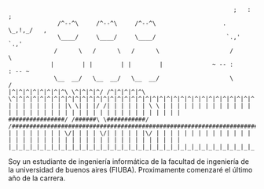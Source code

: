 
```
                                                                ;   :   ;                                   
              /^--^\     /^--^\     /^--^\                   .   \_,!,_/   ,                                
              \____/     \____/     \____/                    `.,'     `.,'                                 
             /      \   /      \   /      \                    /         \                                  
            |        | |        | |        |              ~ -- :         : -- ~                             
             \__  __/   \__  __/   \__  __/                    \         /                                  
|^|^|^|^|^|^|^|^\ \^|^|^|^/ /^|^|^|^|^\ \^|^|^|^|^|^|^|^|^|^|^|^|^|^|^|^|^|^|^|^|^|^|^|^|^|^|^|^|^|^|^|^|^|^|^|^|^|^|^|
| | | | | | | | |\ \| | |/ /| | | | | | \ \ | | | | | | | | | | | | | | | | | | | | | | | | | | | | | | | | | | | | | |
################/ /######\ \###########/ /#############################################################################
| | | | | | | | \/| | | | \/| | | | | |\/ | | | | | | | | | | | | | | | | | | | | | | | | | | | | | | | | | | | | | | |
|_|_|_|_|_|_|_|_|_|_|_|_|_|_|_|_|_|_|_|_|_|_|_|_|_|_|_|_|_|_|_|_|_|_|_|_|_|_|_|_|_|_|_|_|_|_|_|_|_|_|_|_|_|_|_|_|_|_|_|
```

Soy un estudiante de ingeniería informática de la facultad de ingeniería de la universidad de buenos aires (FIUBA). Proximamente comenzaré el último año de la carrera.

<!--
**JulianGCalderon/JulianGCalderon** is a ✨ _special_ ✨ repository because its `README.md` (this file) appears on your GitHub profile.

Here are some ideas to get you started:

- 🔭 I’m currently working on ...
- 🌱 I’m currently learning ...
- 👯 I’m looking to collaborate on ...
- 🤔 I’m looking for help with ...
- 💬 Ask me about ...
- 📫 How to reach me: ...
- 😄 Pronouns: ...
- ⚡ Fun fact: ...
-->
